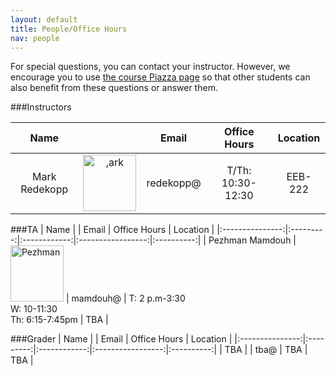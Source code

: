 ```yaml
---
layout: default
title: People/Office Hours
nav: people
---
```


For special questions, you can contact your instructor. However, we encourage you to use <a href="https://piazza.com/class/i9pwna063rh73z">the course Piazza page</a> so that other students can also benefit from these questions or answer them.

###Instructors

|  Name         |           | Email        | Office Hours      | Location   |
|:-------------:|:---------:|:------------:|:-----------------:|:----------:|
| Mark Redekopp | <img class="alignnone size-full wp-image-279" src="http://cs103.usc.edu/wordpress/wp-content/uploads/sites/13/2014/08/ark.jpg" alt=",ark" width="85" height="90" />   | redekopp@    | T/Th: 10:30-12:30       | EEB-222    |

###TA
|  Name           |           | Email        | Office Hours      | Location   |
|:---------------:|:---------:|:------------:|:-----------------:|:----------:|
| Pezhman Mamdouh | <img src="http://bits.usc.edu/ee109/wp-content/uploads/sites/13/2015/01/Pezhman-150x150.jpg" alt="Pezhman" width="85" height="90" class="alignnone size-thumbnail wp-image-1629" />                          | mamdouh@     | T: 2 p.m-3:30<br> W: 10-11:30<br> Th: 6:15-7:45pm               | TBA        |


###Grader
|  Name           |           | Email        | Office Hours      | Location   |
|:---------------:|:---------:|:------------:|:-----------------:|:----------:|
| TBA             |           | tba@         | TBA               | TBA        |

